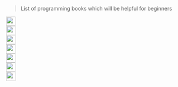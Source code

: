> List of programming books which will be helpful for beginners

<p>
<a href="https://github.com/ValentineFernandes/programming-books-or-references/tree/main/HTML">
<img src="https://img.shields.io/badge/HTML5-FF3300?logo=html5&logoColor=white" height="25" />
</a> <br />
<a href="https://github.com/ValentineFernandes/programming-books-or-references/tree/main/CSS">
<img src="https://img.shields.io/badge/CSS3-0066FF?logo=css3&logoColor=white" height="25" />
</a> <br />
<a href="https://github.com/ValentineFernandes/programming-books-or-references/tree/main/JavaScript">
<img src="https://img.shields.io/badge/JavaScript-FFF600?logo=javascript&logoColor=white" height="25" />
</a> <br />
<a href="https://github.com/ValentineFernandes/programming-books-or-references/tree/main/Java">
<img src="https://img.shields.io/badge/Java-orange?logo=apachemaven&logoColor=orange" height="25" />
</a> <br />
<a href="https://github.com/ValentineFernandes/programming-books-or-references/tree/main/Python">
<img src="https://img.shields.io/badge/Python-blue?logo=Python&logoColor=yellow" height="25" />
</a> <br />
<a href="https://github.com/ValentineFernandes/programming-books-or-references/tree/main/React">
<img src="https://img.shields.io/badge/React-blue?logo=react&logoColor=61DAFB" height="25" />
</a> <br />
<a href="https://github.com/ValentineFernandes/programming-books-or-references/tree/main/DSA">
<img src="https://img.shields.io/badge/DSA-ff0b0b?logo=graphql&logoColor=ff0b0b" height="25" />
</a>
</p>


